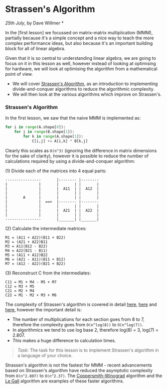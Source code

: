 
# Strassen's Algorithm

*25th July*, by Dave Willmer *

In the [first lesson] we focussed on matrix-matrix multiplication (MMM), partially because it's a simple concept and a nice way to teach the more complex performance ideas, but also because it's an important building block for all of linear algebra.

Given that it is so central to understanding linear algebra, we are going to focus on it in this lesson as well, however instead of looking at optimising for hardware, we will look at optimising the algorithm from a mathematical point of view.

- We will cover [Strassen's Algorithm](https://en.wikipedia.org/wiki/Strassen_algorithm), as an introduction to implementing divide-and-conquer algorithms to reduce the algorithmic complexity.
- We will then look at the various algorithms which improve on Strassen's.

### Strassen's Algorithm

In the first lesson, we saw that the naive MMM is implemented as:

```python
for i in range(A.shape[0]):
    for j in range(B.shape[1]):
        for k in range(A.shape[1]):
            C[i,j] += A[i,k] * B[k,j] 
```

Clearly this scales as `O(n^3)` (ignoring the difference in matrix dimensions for the sake of clarity), however it is possible to reduce the number of calculations required by using a divide-and-conquer algorithm:

(1) Divide each of the matrices into 4 equal parts:

```
----------------       |-------- |--------
|              |       |       | |       |
|              |       |  A11  | |  A12  |
|              |       |       | |       |
|       A      |       |       | |       |
|              |  ==>  |-------- |--------
|              |       |       | |       |
|              |       |  A21  | |  A22  |
|              |       |       | |       |
----------------       |_______| |_______|
```

(2) Calculate the intermediate matrices:

```
M1 = (A11 + A22)(B11 + B22)
M2 = (A21 + A22)B11
M3 = A11(B12 - B22)
M4 = A22(B21 - B11)
M5 = (A11 + A12)B22
M6 = (A21 - A11)(B11 + B12)
M7 = (A12 - A22)(B21 + B22)
```

(3) Reconstruct C from the intermediates:

```
C11 = M1 + M4 - M5 + M7
C12 = M3 + M5
C21 = M2 + M4
C22 = M1 - M2 + M3 + M6
```

The complexity of Strassen's algorithm is covered in detail [here](http://mathworld.wolfram.com/StrassenFormulas.html), [here](http://www.geeksforgeeks.org/strassens-matrix-multiplication/) and [here](http://www.cs.mcgill.ca/~pnguyen/251F09/matrix-mult.pdf), however the important detail is:

- The number of multiplications for each section goes from 8 to 7, therefore the complexity goes from `O(n^log(8))` to `O(n^log(7))`.
- In algorithmics we tend to use log base 2, therefore log(8) = 3, log(7) = 2.807.
- This makes a huge difference to calculation times.

> *Task:* The task for this lesson is to implement Strassen's algorithm in a language of your choice.

Strassen's algorithm is not the fastest for MMM - recent advancements based on Strassen's algorithm have reduced the asymptotic complexity from `O(n^2.807)` to `O(n^2.37)`. The [Coppersmith-Winograd](https://people.csail.mit.edu/virgi/matrixmult-f.pdf) algorithm and the [Le Gall](https://arxiv.org/abs/1401.7714) algorithm are examples of these faster algorithms.
